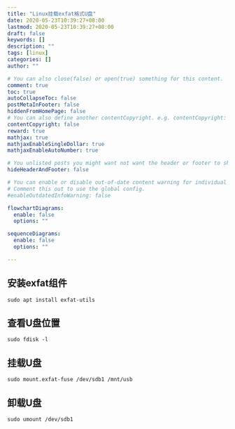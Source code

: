```yaml
---
title: "Linux挂载exfat格式U盘"
date: 2020-05-23T10:39:27+08:00
lastmod: 2020-05-23T10:39:27+08:00
draft: false
keywords: []
description: ""
tags: [linux]
categories: []
author: ""

# You can also close(false) or open(true) something for this content.
comment: true
toc: true
autoCollapseToc: false
postMetaInFooter: false
hiddenFromHomePage: false
# You can also define another contentCopyright. e.g. contentCopyright: "This is another copyright."
contentCopyright: false
reward: true
mathjax: true
mathjaxEnableSingleDollar: true
mathjaxEnableAutoNumber: true

# You unlisted posts you might want not want the header or footer to show
hideHeaderAndFooter: false

# You can enable or disable out-of-date content warning for individual post.
# Comment this out to use the global config.
#enableOutdatedInfoWarning: false

flowchartDiagrams:
  enable: false
  options: ""

sequenceDiagrams: 
  enable: false
  options: ""

---
```


## 安装exfat组件

```shell
sudo apt install exfat-utils
```

## 查看U盘位置

```shell
sudo fdisk -l
```

## 挂载U盘

```shell
sudo mount.exfat-fuse /dev/sdb1 /mnt/usb
```

## 卸载U盘

```shell
sudo umount /dev/sdb1
```
